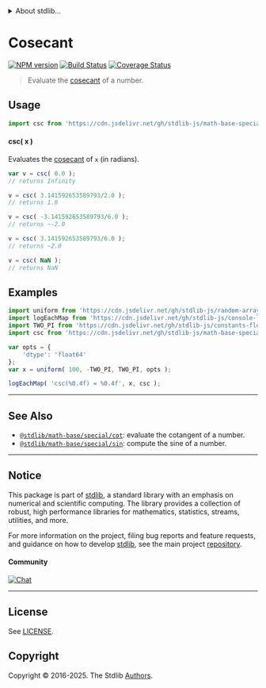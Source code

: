 <!--

@license Apache-2.0

Copyright (c) 2024 The Stdlib Authors.

Licensed under the Apache License, Version 2.0 (the "License");
you may not use this file except in compliance with the License.
You may obtain a copy of the License at

   http://www.apache.org/licenses/LICENSE-2.0

Unless required by applicable law or agreed to in writing, software
distributed under the License is distributed on an "AS IS" BASIS,
WITHOUT WARRANTIES OR CONDITIONS OF ANY KIND, either express or implied.
See the License for the specific language governing permissions and
limitations under the License.

-->


<details>
  <summary>
    About stdlib...
  </summary>
  <p>We believe in a future in which the web is a preferred environment for numerical computation. To help realize this future, we've built stdlib. stdlib is a standard library, with an emphasis on numerical and scientific computation, written in JavaScript (and C) for execution in browsers and in Node.js.</p>
  <p>The library is fully decomposable, being architected in such a way that you can swap out and mix and match APIs and functionality to cater to your exact preferences and use cases.</p>
  <p>When you use stdlib, you can be absolutely certain that you are using the most thorough, rigorous, well-written, studied, documented, tested, measured, and high-quality code out there.</p>
  <p>To join us in bringing numerical computing to the web, get started by checking us out on <a href="https://github.com/stdlib-js/stdlib">GitHub</a>, and please consider <a href="https://opencollective.com/stdlib">financially supporting stdlib</a>. We greatly appreciate your continued support!</p>
</details>

# Cosecant

[![NPM version][npm-image]][npm-url] [![Build Status][test-image]][test-url] [![Coverage Status][coverage-image]][coverage-url] <!-- [![dependencies][dependencies-image]][dependencies-url] -->

> Evaluate the [cosecant][trigonometric-functions] of a number.

<section class="intro">

</section>



<section class="usage">

## Usage

```javascript
import csc from 'https://cdn.jsdelivr.net/gh/stdlib-js/math-base-special-csc@deno/mod.js';
```

#### csc( x )

Evaluates the [cosecant][trigonometric-functions] of `x` (in radians).

```javascript
var v = csc( 0.0 );
// returns Infinity

v = csc( 3.141592653589793/2.0 );
// returns 1.0

v = csc( -3.141592653589793/6.0 );
// returns ~-2.0

v = csc( 3.141592653589793/6.0 );
// returns ~2.0

v = csc( NaN );
// returns NaN
```

</section>

<!-- /.usage -->

<section class="examples">

## Examples

<!-- eslint no-undef: "error" -->

```javascript
import uniform from 'https://cdn.jsdelivr.net/gh/stdlib-js/random-array-uniform@deno/mod.js';
import logEachMap from 'https://cdn.jsdelivr.net/gh/stdlib-js/console-log-each-map@deno/mod.js';
import TWO_PI from 'https://cdn.jsdelivr.net/gh/stdlib-js/constants-float64-two-pi@deno/mod.js';
import csc from 'https://cdn.jsdelivr.net/gh/stdlib-js/math-base-special-csc@deno/mod.js';

var opts = {
    'dtype': 'float64'
};
var x = uniform( 100, -TWO_PI, TWO_PI, opts );

logEachMap( 'csc(%0.4f) = %0.4f', x, csc );
```

</section>

<!-- /.examples -->

<!-- C interface documentation. -->



<!-- Section for related `stdlib` packages. Do not manually edit this section, as it is automatically populated. -->

<section class="related">

* * *

## See Also

-   <span class="package-name">[`@stdlib/math-base/special/cot`][@stdlib/math/base/special/cot]</span><span class="delimiter">: </span><span class="description">evaluate the cotangent of a number.</span>
-   <span class="package-name">[`@stdlib/math-base/special/sin`][@stdlib/math/base/special/sin]</span><span class="delimiter">: </span><span class="description">compute the sine of a number.</span>

</section>

<!-- /.related -->

<!-- Section for all links. Make sure to keep an empty line after the `section` element and another before the `/section` close. -->


<section class="main-repo" >

* * *

## Notice

This package is part of [stdlib][stdlib], a standard library with an emphasis on numerical and scientific computing. The library provides a collection of robust, high performance libraries for mathematics, statistics, streams, utilities, and more.

For more information on the project, filing bug reports and feature requests, and guidance on how to develop [stdlib][stdlib], see the main project [repository][stdlib].

#### Community

[![Chat][chat-image]][chat-url]

---

## License

See [LICENSE][stdlib-license].


## Copyright

Copyright &copy; 2016-2025. The Stdlib [Authors][stdlib-authors].

</section>

<!-- /.stdlib -->

<!-- Section for all links. Make sure to keep an empty line after the `section` element and another before the `/section` close. -->

<section class="links">

[npm-image]: http://img.shields.io/npm/v/@stdlib/math-base-special-csc.svg
[npm-url]: https://npmjs.org/package/@stdlib/math-base-special-csc

[test-image]: https://github.com/stdlib-js/math-base-special-csc/actions/workflows/test.yml/badge.svg?branch=main
[test-url]: https://github.com/stdlib-js/math-base-special-csc/actions/workflows/test.yml?query=branch:main

[coverage-image]: https://img.shields.io/codecov/c/github/stdlib-js/math-base-special-csc/main.svg
[coverage-url]: https://codecov.io/github/stdlib-js/math-base-special-csc?branch=main

<!--

[dependencies-image]: https://img.shields.io/david/stdlib-js/math-base-special-csc.svg
[dependencies-url]: https://david-dm.org/stdlib-js/math-base-special-csc/main

-->

[chat-image]: https://img.shields.io/gitter/room/stdlib-js/stdlib.svg
[chat-url]: https://app.gitter.im/#/room/#stdlib-js_stdlib:gitter.im

[stdlib]: https://github.com/stdlib-js/stdlib

[stdlib-authors]: https://github.com/stdlib-js/stdlib/graphs/contributors

[umd]: https://github.com/umdjs/umd
[es-module]: https://developer.mozilla.org/en-US/docs/Web/JavaScript/Guide/Modules

[deno-url]: https://github.com/stdlib-js/math-base-special-csc/tree/deno
[deno-readme]: https://github.com/stdlib-js/math-base-special-csc/blob/deno/README.md
[umd-url]: https://github.com/stdlib-js/math-base-special-csc/tree/umd
[umd-readme]: https://github.com/stdlib-js/math-base-special-csc/blob/umd/README.md
[esm-url]: https://github.com/stdlib-js/math-base-special-csc/tree/esm
[esm-readme]: https://github.com/stdlib-js/math-base-special-csc/blob/esm/README.md
[branches-url]: https://github.com/stdlib-js/math-base-special-csc/blob/main/branches.md

[stdlib-license]: https://raw.githubusercontent.com/stdlib-js/math-base-special-csc/main/LICENSE

[trigonometric-functions]: https://en.wikipedia.org/wiki/Trigonometric_functions

<!-- <related-links> -->

[@stdlib/math/base/special/cot]: https://github.com/stdlib-js/math-base-special-cot/tree/deno

[@stdlib/math/base/special/sin]: https://github.com/stdlib-js/math-base-special-sin/tree/deno

<!-- </related-links> -->

</section>

<!-- /.links -->
